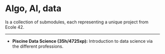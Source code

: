 # Algo, AI, data 
 Is a collection of submodules, each representing a unique project from Ecole 42.

----

- **Piscine Data Science (35h/4725xp):** Introduction to data science via the different professions.
